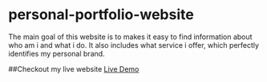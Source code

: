 # personal-portfolio-website
The main goal of this website is to makes it easy to find information about who am i and what i do. It also includes what service i offer, which perfectly identifies my personal brand.

##Checkout my live website <a href="https://rahad-arefin.github.io/personal-portfolio-website/">Live Demo</a>
